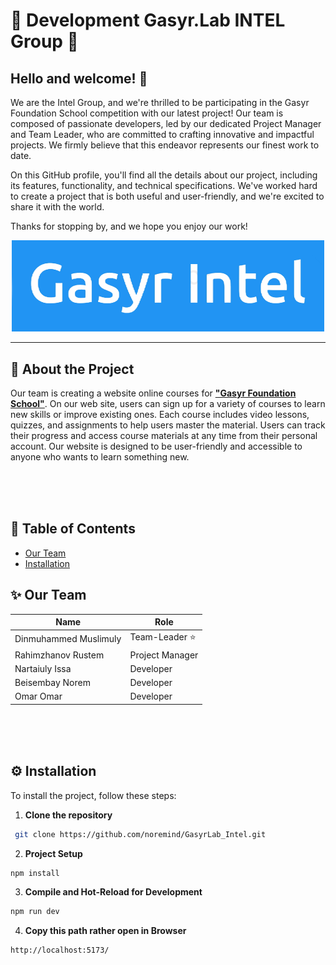 
# 🌟 Development Gasyr.Lab INTEL Group 🌟



## Hello and welcome! :wave:




We are the Intel Group, and we're thrilled to be participating in the Gasyr Foundation School competition with our latest project! Our team is composed of passionate developers, led by our dedicated Project Manager and Team Leader, who are committed to crafting innovative and impactful projects. We firmly believe that this endeavor represents our finest work to date.

On this GitHub profile, you'll find all the details about our project, including its features, functionality, and technical specifications. We've worked hard to create a project that is both useful and user-friendly, and we're excited to share it with the world.

Thanks for stopping by, and we hope you enjoy our work!





<p align="center">
	<img src="markdown-img/logo.png" width="500px">
</p>

---




## 🚀 About the Project

Our team is creating a website online courses for __<u>"Gasyr Foundation School"</u>__. On our web site, users can sign up for a variety of courses to learn new skills or improve existing ones. Each course includes video lessons, quizzes, and assignments to help users master the material. Users can track their progress and access course materials at any time from their personal account. Our website is designed to be user-friendly and accessible to anyone who wants to learn something new.



<br>
<br>
<br>

## 📝 Table of Contents

- [Our Team](#sparkles-our-team)
- [Installation](#gear-installation)

## :sparkles: Our Team




| Name             | Role            |
| ---------------- | -------------- |
| Dinmuhammed Muslimuly | Team-Leader :star:  |
| Rahimzhanov Rustem   | Project Manager      |
| Nartaiuly Issa    | Developer      |
| Beisembay Norem | Developer      |
| Omar Omar        | Developer      |

</div>




<br>
<br>
<br>

## :gear: Installation

To install the project, follow these steps:

1. __Clone the repository__

```sh
 git clone https://github.com/noremind/GasyrLab_Intel.git
```

2. __Project Setup__

```sh
npm install
```

3. __Compile and Hot-Reload for Development__

```sh
npm run dev
```


4. __Copy this path rather open in Browser__
```sh
http://localhost:5173/
```





